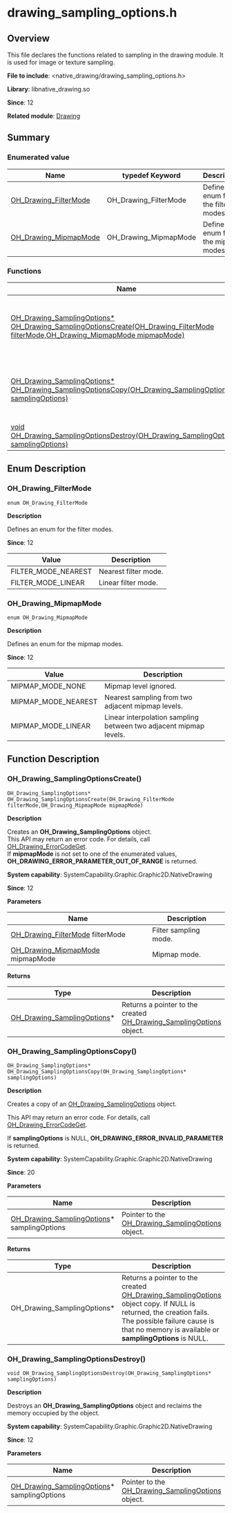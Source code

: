 # drawing_sampling_options.h

## Overview

This file declares the functions related to sampling in the drawing module. It is used for image or texture sampling.

**File to include**: <native_drawing/drawing_sampling_options.h>

**Library**: libnative_drawing.so

**Since**: 12

**Related module**: [Drawing](capi-drawing.md)

## Summary

### Enumerated value

| Name| typedef Keyword| Description|
| -- | -- | -- |
| [OH_Drawing_FilterMode](#oh_drawing_filtermode) | OH_Drawing_FilterMode | Defines an enum for the filter modes.|
| [OH_Drawing_MipmapMode](#oh_drawing_mipmapmode) | OH_Drawing_MipmapMode | Defines an enum for the mipmap modes.|

### Functions

| Name| Description|
| -- | -- |
| [OH_Drawing_SamplingOptions* OH_Drawing_SamplingOptionsCreate(OH_Drawing_FilterMode filterMode,OH_Drawing_MipmapMode mipmapMode)](#oh_drawing_samplingoptionscreate) | Creates an **OH_Drawing_SamplingOptions** object.<br>This API may return an error code. For details, call [OH_Drawing_ErrorCodeGet](capi-drawing-error-code-h.md#oh_drawing_errorcodeget).<br>If **mipmapMode** is not set to one of the enumerated values, **OH_DRAWING_ERROR_PARAMETER_OUT_OF_RANGE** is returned.|
| [OH_Drawing_SamplingOptions* OH_Drawing_SamplingOptionsCopy(OH_Drawing_SamplingOptions* samplingOptions)](#oh_drawing_samplingoptionscopy) | Creates a copy of an [OH_Drawing_SamplingOptions](capi-drawing-oh-drawing-samplingoptions.md) object.<br> This API may return an error code. For details, call [OH_Drawing_ErrorCodeGet](capi-drawing-error-code-h.md#oh_drawing_errorcodeget).<br> If **samplingOptions** is NULL, **OH_DRAWING_ERROR_INVALID_PARAMETER** is returned.|
| [void OH_Drawing_SamplingOptionsDestroy(OH_Drawing_SamplingOptions* samplingOptions)](#oh_drawing_samplingoptionsdestroy) | Destroys an **OH_Drawing_SamplingOptions** object and reclaims the memory occupied by the object.|

## Enum Description

### OH_Drawing_FilterMode

```
enum OH_Drawing_FilterMode
```

**Description**

Defines an enum for the filter modes.

**Since**: 12

| Value| Description|
| -- | -- |
| FILTER_MODE_NEAREST | Nearest filter mode.|
| FILTER_MODE_LINEAR | Linear filter mode.|

### OH_Drawing_MipmapMode

```
enum OH_Drawing_MipmapMode
```

**Description**

Defines an enum for the mipmap modes.

**Since**: 12

| Value| Description|
| -- | -- |
| MIPMAP_MODE_NONE | Mipmap level ignored.|
| MIPMAP_MODE_NEAREST | Nearest sampling from two adjacent mipmap levels.|
| MIPMAP_MODE_LINEAR | Linear interpolation sampling between two adjacent mipmap levels.|


## Function Description

### OH_Drawing_SamplingOptionsCreate()

```
OH_Drawing_SamplingOptions* OH_Drawing_SamplingOptionsCreate(OH_Drawing_FilterMode filterMode,OH_Drawing_MipmapMode mipmapMode)
```

**Description**

Creates an **OH_Drawing_SamplingOptions** object.<br>This API may return an error code. For details, call [OH_Drawing_ErrorCodeGet](capi-drawing-error-code-h.md#oh_drawing_errorcodeget).<br>If **mipmapMode** is not set to one of the enumerated values, **OH_DRAWING_ERROR_PARAMETER_OUT_OF_RANGE** is returned.

**System capability**: SystemCapability.Graphic.Graphic2D.NativeDrawing

**Since**: 12


**Parameters**

| Name| Description|
| -- | -- |
| [OH_Drawing_FilterMode](#oh_drawing_filtermode) filterMode | Filter sampling mode.|
| [OH_Drawing_MipmapMode](#oh_drawing_mipmapmode) mipmapMode | Mipmap mode.|

**Returns**

| Type| Description|
| -- | -- |
| [OH_Drawing_SamplingOptions](capi-drawing-oh-drawing-samplingoptions.md)* | Returns a pointer to the created [OH_Drawing_SamplingOptions](capi-drawing-oh-drawing-samplingoptions.md) object.|

### OH_Drawing_SamplingOptionsCopy()

```
OH_Drawing_SamplingOptions* OH_Drawing_SamplingOptionsCopy(OH_Drawing_SamplingOptions* samplingOptions)
```

**Description**

Creates a copy of an [OH_Drawing_SamplingOptions](capi-drawing-oh-drawing-samplingoptions.md) object.

This API may return an error code. For details, call [OH_Drawing_ErrorCodeGet](capi-drawing-error-code-h.md#oh_drawing_errorcodeget).

If **samplingOptions** is NULL, **OH_DRAWING_ERROR_INVALID_PARAMETER** is returned.

**System capability**: SystemCapability.Graphic.Graphic2D.NativeDrawing

**Since**: 20


**Parameters**

| Name| Description|
| -- | -- |
| [OH_Drawing_SamplingOptions](capi-drawing-oh-drawing-samplingoptions.md)* samplingOptions | Pointer to the [OH_Drawing_SamplingOptions](capi-drawing-oh-drawing-samplingoptions.md) object.|

**Returns**

| Type| Description|
| -- | -- |
| OH_Drawing_SamplingOptions* | Returns a pointer to the created [OH_Drawing_SamplingOptions](capi-drawing-oh-drawing-samplingoptions.md) object copy. If NULL is returned, the creation fails. The possible failure cause is that no memory is available or **samplingOptions** is NULL.|

### OH_Drawing_SamplingOptionsDestroy()

```
void OH_Drawing_SamplingOptionsDestroy(OH_Drawing_SamplingOptions* samplingOptions)
```

**Description**

Destroys an **OH_Drawing_SamplingOptions** object and reclaims the memory occupied by the object.

**System capability**: SystemCapability.Graphic.Graphic2D.NativeDrawing

**Since**: 12

**Parameters**

| Name| Description|
| -- | -- |
| [OH_Drawing_SamplingOptions](capi-drawing-oh-drawing-samplingoptions.md)* samplingOptions | Pointer to the [OH_Drawing_SamplingOptions](capi-drawing-oh-drawing-samplingoptions.md) object.|
